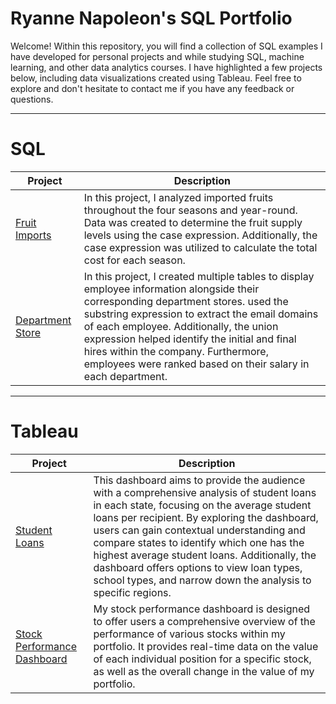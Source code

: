 # Ryanne Napoleon's SQL Portfolio

Welcome! Within this repository, you will find a collection of SQL examples I have developed for personal projects and while studying SQL, machine learning, and other data analytics courses. I have highlighted a few projects below, including data visualizations created using Tableau. Feel free to explore and don't hesitate to contact me if you have any feedback or questions.

-----
# SQL

Project | Description
------------ | -------------
[Fruit Imports](https://github.com/RyanneTech/SQL/blob/main/Fruit%20Imports) | In this project, I analyzed imported fruits throughout the four seasons and year-round. Data was created to determine the fruit supply levels using the case expression. Additionally, the case expression was utilized to calculate the total cost for each season.
[Department Store](https://github.com/RyanneTech/SQL/blob/main/Department%20Store)| In this project, I created multiple tables to display employee information alongside their corresponding department stores.  used the substring expression to extract the email domains of each employee. Additionally, the union expression helped identify the initial and final hires within the company. Furthermore, employees were ranked based on their salary in each department.

-----

# Tableau

Project | Description
------------ | -------------
[Student Loans](https://public.tableau.com/app/profile/ryanne.napoleon/viz/StudentLoans_16867176149500/StudentLoans)| This dashboard aims to provide the audience with a comprehensive analysis of student loans in each state, focusing on the average student loans per recipient. By exploring the dashboard, users can gain contextual understanding and compare states to identify which one has the highest average student loans. Additionally, the dashboard offers options to view loan types, school types, and narrow down the analysis to specific regions.
[Stock Performance Dashboard](https://public.tableau.com/app/profile/ryanne.napoleon/viz/StockPerformanceDashboard_16845484880370/StockPerformanceDashboard2) | My stock performance dashboard is designed to offer users a comprehensive overview of the performance of various stocks within my portfolio. It provides real-time data on the value of each individual position for a specific stock, as well as the overall change in the value of my portfolio.
